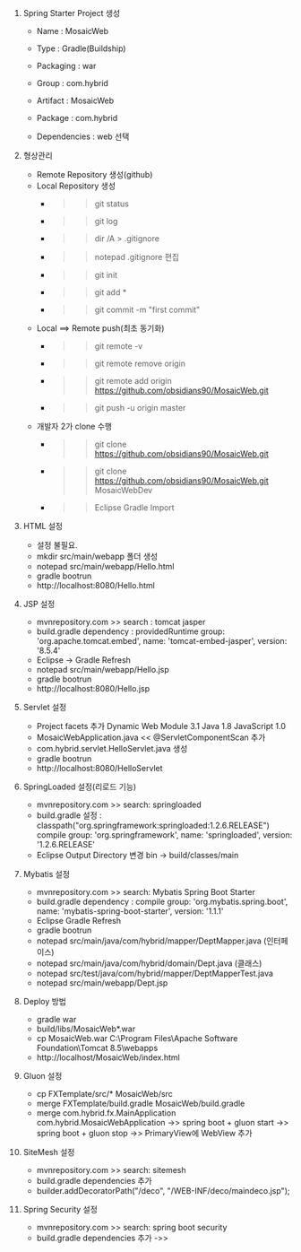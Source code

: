 
1. Spring Starter Project 생성

	- Name : MosaicWeb
	- Type : Gradle(Buildship)
	- Packaging : war
	- Group : com.hybrid
	- Artifact : MosaicWeb
	- Package : com.hybrid
	
	- Dependencies : web 선택

2. 형상관리
	- Remote Repository 생성(github)
	- Local Repository 생성
		- >> git status
		- >> git log
		- >> dir /A > .gitignore
		- >> notepad .gitignore 편집
		- >> git init
		- >> git add *
		- >> git commit -m "first commit"
	- Local ==> Remote push(최초 동기화)
		- >> git remote -v
		- >> git remote remove origin
		- >> git remote add origin https://github.com/obsidians90/MosaicWeb.git
		- >> git push -u origin master
	- 개발자 2가 clone 수행
		- >> git clone https://github.com/obsidians90/MosaicWeb.git
		- >> git clone https://github.com/obsidians90/MosaicWeb.git MosaicWebDev
		- >> Eclipse Gradle Import
		
3. HTML 설정
	- 설정 불필요.
	- mkdir src/main/webapp 폴더 생성
	- notepad src/main/webapp/Hello.html
	- gradle bootrun
	- http://localhost:8080/Hello.html
	
4. JSP 설정
	- mvnrepository.com >> search : tomcat jasper
	- build.gradle dependency : 
		providedRuntime group: 'org.apache.tomcat.embed', name: 'tomcat-embed-jasper', version: '8.5.4'
	- Eclipse -> Gradle Refresh
	- notepad src/main/webapp/Hello.jsp
	- gradle bootrun
	- http://localhost:8080/Hello.jsp
	
5. Servlet 설정
	- Project facets 추가
		Dynamic Web Module 3.1
		Java 1.8
		JavaScript 1.0
	- MosaicWebApplication.java << @ServletComponentScan 추가
	- com.hybrid.servlet.HelloServlet.java 생성
	- gradle bootrun
	- http://localhost:8080/HelloServlet
	
6. SpringLoaded 설정(리로드 기능)
	- mvnrepository.com >> search: springloaded
	- build.gradle 설정 :
		classpath("org.springframework:springloaded:1.2.6.RELEASE")
		compile group: 'org.springframework', name: 'springloaded', version: '1.2.6.RELEASE'
	- Eclipse Output Directory 변경
		bin -> build/classes/main

7. Mybatis 설정
	- mvnrepository.com >> search: Mybatis Spring Boot Starter
	- build.gradle dependency : 
			compile group: 'org.mybatis.spring.boot', name: 'mybatis-spring-boot-starter', version: '1.1.1'
	- Eclipse Gradle Refresh
	- gradle bootrun
	- notepad src/main/java/com/hybrid/mapper/DeptMapper.java (인터페이스)
	- notepad src/main/java/com/hybrid/domain/Dept.java (클래스)
	- notepad src/test/java/com/hybrid/mapper/DeptMapperTest.java
	- notepad src/main/webapp/Dept.jsp
	
8. Deploy 방법
	- gradle war
	- build/libs/MosaicWeb*.war
	- cp MosaicWeb.war C:\Program Files\Apache Software Foundation\Tomcat 8.5\webapps
	- http://localhost/MosaicWeb/index.html
	
9. Gluon 설정
	- cp FXTemplate/src/* MosaicWeb/src
	- merge FXTemplate/build.gradle MosaicWeb/build.gradle
	- merge com.hybrid.fx.MainApplication com.hybrid.MosaicWebApplication
		->> spring boot + gluon start
		->> spring boot + gluon stop
		->> PrimaryView에 WebView 추가
10. SiteMesh 설정
	- mvnrepository.com >> search: sitemesh
	- build.gradle dependencies 추가
	- builder.addDecoratorPath("/deco", "/WEB-INF/deco/maindeco.jsp");
11. Spring Security 설정
	- mvnrepository.com >> search: spring boot security
	- build.gradle dependencies 추가
		->> 
	
	
	
	
	
	
	
	
	